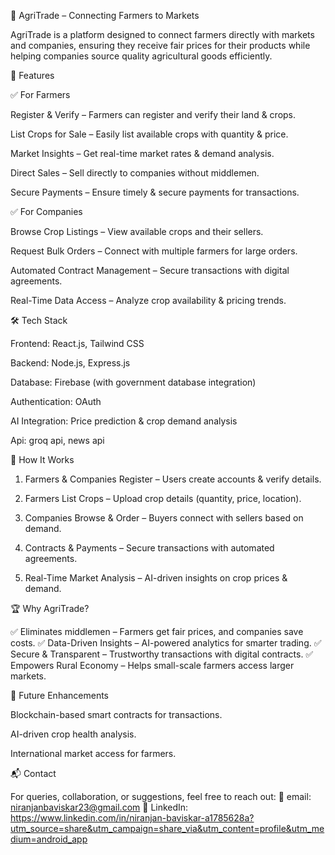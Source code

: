 🌾 AgriTrade – Connecting Farmers to Markets

AgriTrade is a platform designed to connect farmers directly with markets and companies, ensuring they receive fair prices for their products while helping companies source quality agricultural goods efficiently.

🚀 Features

✅ For Farmers

Register & Verify – Farmers can register and verify their land & crops.

List Crops for Sale – Easily list available crops with quantity & price.

Market Insights – Get real-time market rates & demand analysis.

Direct Sales – Sell directly to companies without middlemen.

Secure Payments – Ensure timely & secure payments for transactions.


✅ For Companies

Browse Crop Listings – View available crops and their sellers.

Request Bulk Orders – Connect with multiple farmers for large orders.

Automated Contract Management – Secure transactions with digital agreements.

Real-Time Data Access – Analyze crop availability & pricing trends.


🛠️ Tech Stack

Frontend: React.js, Tailwind CSS

Backend: Node.js, Express.js

Database: Firebase (with government database integration)

Authentication: OAuth

AI Integration: Price prediction & crop demand analysis

Api: groq api, news api


📌 How It Works

1. Farmers & Companies Register – Users create accounts & verify details.


2. Farmers List Crops – Upload crop details (quantity, price, location).


3. Companies Browse & Order – Buyers connect with sellers based on demand.


4. Contracts & Payments – Secure transactions with automated agreements.


5. Real-Time Market Analysis – AI-driven insights on crop prices & demand.



🏆 Why AgriTrade?

✅ Eliminates middlemen – Farmers get fair prices, and companies save costs.
✅ Data-Driven Insights – AI-powered analytics for smarter trading.
✅ Secure & Transparent – Trustworthy transactions with digital contracts.
✅ Empowers Rural Economy – Helps small-scale farmers access larger markets.

📜 Future Enhancements

Blockchain-based smart contracts for transactions.

AI-driven crop health analysis.

International market access for farmers.


📬 Contact

For queries, collaboration, or suggestions, feel free to reach out:
🔗 email: niranjanbaviskar23@gmail.com 
🔗 LinkedIn: https://www.linkedin.com/in/niranjan-baviskar-a1785628a?utm_source=share&utm_campaign=share_via&utm_content=profile&utm_medium=android_app



